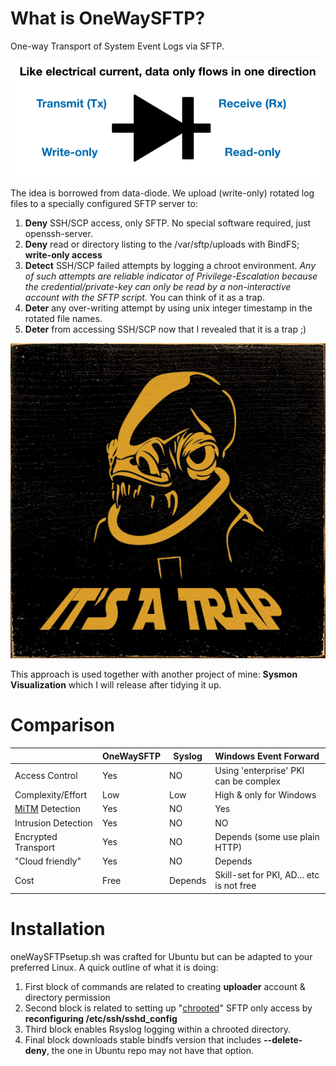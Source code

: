 # What is OneWaySFTP?
One-way Transport of System Event Logs via SFTP. 

![diode](img/diode.png)

The idea is borrowed from data-diode. We upload (write-only) rotated log files to a specially configured SFTP server to:

1. **Deny** SSH/SCP access, only SFTP. No special software required, just openssh-server.
2. **Deny** read or directory listing to the /var/sftp/uploads with BindFS; **write-only access**
3. **Detect** SSH/SCP failed attempts by logging a chroot environment. *Any of such attempts are reliable indicator of Privilege-Escalation because the credential/private-key can only be read by a non-interactive account with the SFTP script.* You can think of it as a trap.
4. **Deter** any over-writing attempt by using unix integer timestamp in the rotated file names. 
5. **Deter** from accessing SSH/SCP now that I revealed that it is a trap ;)

![funny-sign-it-s-a-trap-image-of-admiral-ackbar-1.gif](img/funny-sign-it-s-a-trap-image-of-admiral-ackbar-1.gif.jpeg)

This approach is used together with another project of mine: **Sysmon Visualization** which I will release after tidying it up.

# Comparison

|                                                              | OneWaySFTP | Syslog  | Windows Event Forward                    |
| ------------------------------------------------------------ | ---------- | ------- | :--------------------------------------- |
| Access Control                                               | Yes        | NO      | Using 'enterprise' PKI can be complex    |
| Complexity/Effort                                            | Low        | Low     | High & only for Windows                  |
| [MiTM](https://en.wikipedia.org/wiki/Man-in-the-middle_attack) Detection | Yes        | NO      | Yes                                      |
| Intrusion Detection                                          | Yes        | NO      | NO                                       |
| Encrypted Transport                                          | Yes        | NO      | Depends (some use plain HTTP)            |
| "Cloud friendly"                                             | Yes        | NO      | Depends                                  |
| Cost                                                         | Free       | Depends | Skill-set for PKI, AD... etc is not free |

# Installation

oneWaySFTPsetup.sh was crafted for Ubuntu but can be adapted to your preferred Linux. A quick outline of what it is doing:

1. First block of commands are related to creating **uploader** account & directory permission
2. Second block is related to setting up "[chrooted](https://en.wikipedia.org/wiki/Chroot)" SFTP only access by **reconfiguring /etc/ssh/sshd_config** 
3. Third block enables Rsyslog logging within a chrooted directory.
4. Final block downloads stable bindfs version that includes **--delete-deny**, the one in Ubuntu repo may not have that option.